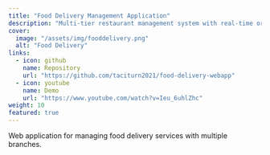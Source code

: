 ```yaml
---
title: "Food Delivery Management Application"
description: "Multi-tier restaurant management system with real-time order tracking."
cover:
  image: "/assets/img/fooddelivery.png"
  alt: "Food Delivery"
links:
  - icon: github
    name: Repository
    url: "https://github.com/taciturn2021/food-delivery-webapp"
  - icon: youtube
    name: Demo
    url: "https://www.youtube.com/watch?v=Ieu_6uhlZhc"
weight: 10
featured: true
---
```


Web application for managing food delivery services with multiple branches.
